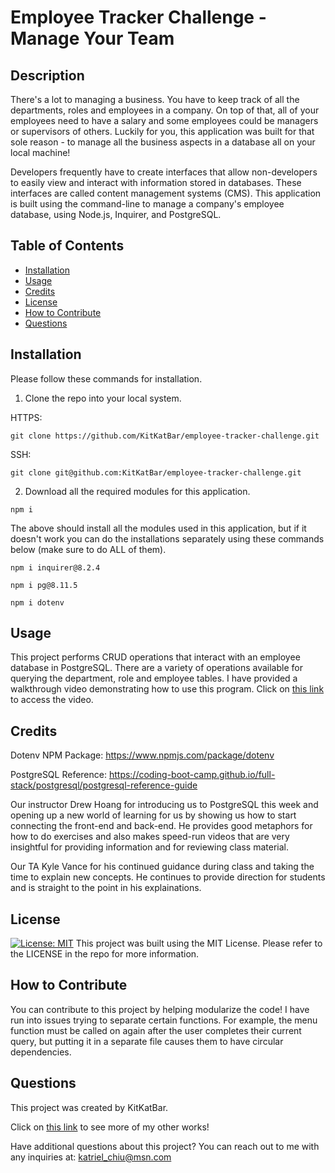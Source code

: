# Employee Tracker Challenge - Manage Your Team
  
## Description

There's a lot to managing a business.  You have to keep track of all the departments, roles and employees in a company.  On top of that, all of your employees need to have a salary and some employees could be managers or supervisors of others.  Luckily for you, this application was built for that sole reason - to manage all the business aspects in a database all on your local machine!

Developers frequently have to create interfaces that allow non-developers to easily view and interact with information stored in databases. These interfaces are called content management systems (CMS). This application is built using the command-line to manage a company's employee database, using Node.js, Inquirer, and PostgreSQL.
        
## Table of Contents

- [Installation](#installation)
- [Usage](#usage)
- [Credits](#credits)
- [License](#license)
- [How to Contribute](#how-to-contribute)
- [Questions](#questions)

        
## Installation

Please follow these commands for installation.

1. Clone the repo into your local system.

HTTPS:
```
git clone https://github.com/KitKatBar/employee-tracker-challenge.git
```

SSH:
```
git clone git@github.com:KitKatBar/employee-tracker-challenge.git
```

2. Download all the required modules for this application.

```
npm i
```

The above should install all the modules used in this application, but if it doesn't work you can do the installations separately using these commands below (make sure to do ALL of them).

```
npm i inquirer@8.2.4
```

```
npm i pg@8.11.5
```

```
npm i dotenv
```

## Usage

This project performs CRUD operations that interact with an employee database in PostgreSQL.  There are a variety of operations available for querying the department, role and employee tables.  I have provided a walkthrough video demonstrating how to use this program.  Click on [this link](https://drive.google.com/file/d/1-fZUvClWdOgIPy5nTWCOsMQ_ev2OUu_X/view) to access the video.
        
## Credits

Dotenv NPM Package: https://www.npmjs.com/package/dotenv

PostgreSQL Reference: https://coding-boot-camp.github.io/full-stack/postgresql/postgresql-reference-guide

Our instructor Drew Hoang for introducing us to PostgreSQL this week and opening up a new world of learning for us by showing us how to start connecting the front-end and back-end.  He provides good metaphors for how to do exercises and also makes speed-run videos that are very insightful for providing information and for reviewing class material.

Our TA Kyle Vance for his continued guidance during class and taking the time to explain new concepts. He continues to provide direction for students and is straight to the point in his explainations.

## License

[![License: MIT](https://img.shields.io/badge/License-MIT-yellow.svg)](https://opensource.org/licenses/MIT)
This project was built using the MIT License. Please refer to the LICENSE in the repo for more information.
          
## How to Contribute

You can contribute to this project by helping modularize the code!  I have run into issues trying to separate certain functions.  For example, the menu function must be called on again after the user completes their current query, but putting it in a separate file causes them to have circular dependencies.

## Questions

This project was created by KitKatBar.
    
Click on [this link](https://github.com/KitKatBar) to see more of my other works!

Have additional questions about this project?  You can reach out to me with any inquiries at: katriel_chiu@msn.com